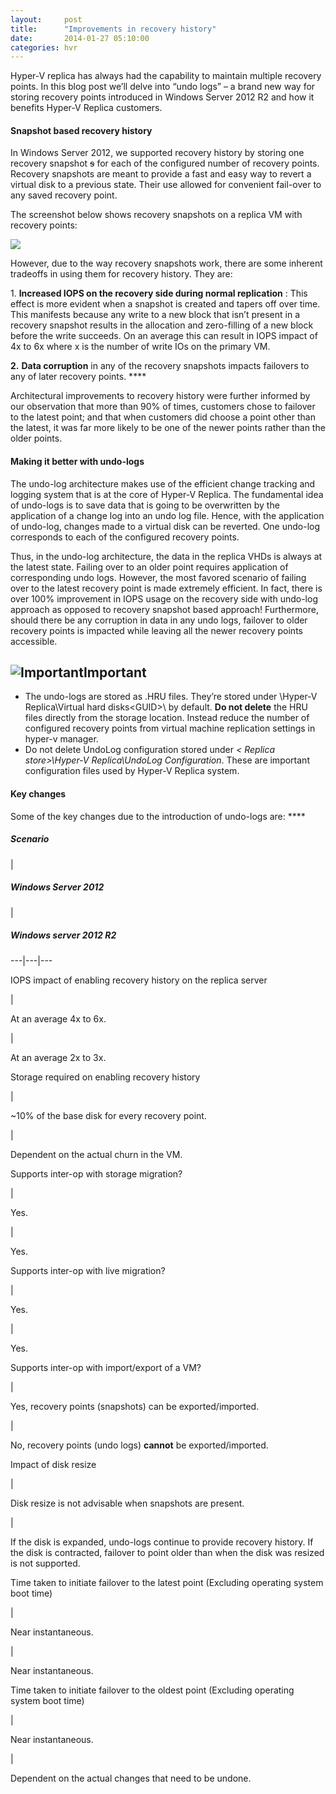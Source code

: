 ```yaml
---
layout:     post
title:      "Improvements in recovery history"
date:       2014-01-27 05:10:00
categories: hvr
---
```

Hyper-V replica has always had the capability to maintain multiple recovery points. In this blog post we’ll delve into “undo logs” – a brand new way for storing recovery points introduced in Windows Server 2012 R2 and how it benefits Hyper-V Replica customers.

#### Snapshot based recovery history

In Windows Server 2012, we supported recovery history by storing one recovery snapshot ~~s~~ for each of the configured number of recovery points. Recovery snapshots are meant to provide a fast and easy way to revert a virtual disk to a previous state. Their use allowed for convenient fail-over to any saved recovery point.

The screenshot below shows recovery snapshots on a replica VM with recovery points:

[![ ](https://msdnshared.blob.core.windows.net/media/TNBlogsFS/prod.evol.blogs.technet.com/CommunityServer.Blogs.Components.WeblogFiles/00/00/00/50/45/metablogapi/clip_image0016_thumb_43B66657.png)](https://msdnshared.blob.core.windows.net/media/TNBlogsFS/prod.evol.blogs.technet.com/CommunityServer.Blogs.Components.WeblogFiles/00/00/00/50/45/metablogapi/clip_image0016_660B6B1F.png)

However, due to the way recovery snapshots work, there are some inherent tradeoffs in using them for recovery history. They are:

1\. **Increased IOPS on the recovery side during normal replication** : This effect is more evident when a snapshot is created and tapers off over time. This manifests because any write to a new block that isn’t present in a recovery snapshot results in the allocation and zero-filling of a new block before the write succeeds. On an average this can result in IOPS impact of 4x to 6x where x is the number of write IOs on the primary VM.

**2.** **Data corruption** in any of the recovery snapshots impacts failovers to any of later recovery points. ****

Architectural improvements to recovery history were further informed by our observation that more than 90% of times, customers chose to failover to the latest point; and that when customers did choose a point other than the latest, it was far more likely to be one of the newer points rather than the older points.

#### Making it better with undo-logs

The undo-log architecture makes use of the efficient change tracking and logging system that is at the core of Hyper-V Replica. The fundamental idea of undo-logs is to save data that is going to be overwritten by the application of a change log into an undo log file. Hence, with the application of undo-log, changes made to a virtual disk can be reverted. One undo-log corresponds to each of the configured recovery points.

Thus, in the undo-log architecture, the data in the replica VHDs is always at the latest state. Failing over to an older point requires application of corresponding undo logs. However, the most favored scenario of failing over to the latest recovery point is made extremely efficient. In fact, there is over 100% improvement in IOPS usage on the recovery side with undo-log approach as opposed to recovery snapshot based approach! Furthermore, should there be any corruption in data in any undo logs, failover to older recovery points is impacted while leaving all the newer recovery points accessible.

![Important](http://i.technet.microsoft.com/areas/global/content/clear.gif)Important  
---  
  
  * The undo-logs are stored as .HRU files. They’re stored under <Replica store>\Hyper-V Replica\Virtual hard disks\<GUID>\ by default. **Do not delete** the HRU files directly from the storage location. Instead reduce the number of configured recovery points from virtual machine replication settings in hyper-v manager. 
  * Do not delete UndoLog configuration stored under _< Replica store>\Hyper-V Replica\UndoLog Configuration_. These are important configuration files used by Hyper-V Replica system.

  
  
#### Key changes

Some of the key changes due to the introduction of undo-logs are: ****

##### Scenario

| 

##### Windows Server 2012

| 

##### Windows server 2012 R2  
  
---|---|---  
  
IOPS impact of enabling recovery history on the replica server

| 

At an average 4x to 6x.

| 

At an average 2x to 3x.  
  
Storage required on enabling recovery history

| 

~10% of the base disk for every recovery point.

| 

Dependent on the actual churn in the VM.  
  
Supports inter-op with storage migration?

| 

Yes.

| 

Yes.  
  
Supports inter-op with live migration?

| 

Yes.

| 

Yes.  
  
Supports inter-op with import/export of a VM?

| 

Yes, recovery points (snapshots) can be exported/imported.

| 

No, recovery points (undo logs) **cannot** be exported/imported.  
  
Impact of disk resize

| 

Disk resize is not advisable when snapshots are present.

| 

If the disk is expanded, undo-logs continue to provide recovery history. If the disk is contracted, failover to point older than when the disk was resized is not supported.  
  
Time taken to initiate failover to the latest point (Excluding operating system boot time)

| 

Near instantaneous.

| 

Near instantaneous.  
  
Time taken to initiate failover to the oldest point (Excluding operating system boot time)

| 

Near instantaneous.

| 

Dependent on the actual changes that need to be undone.
